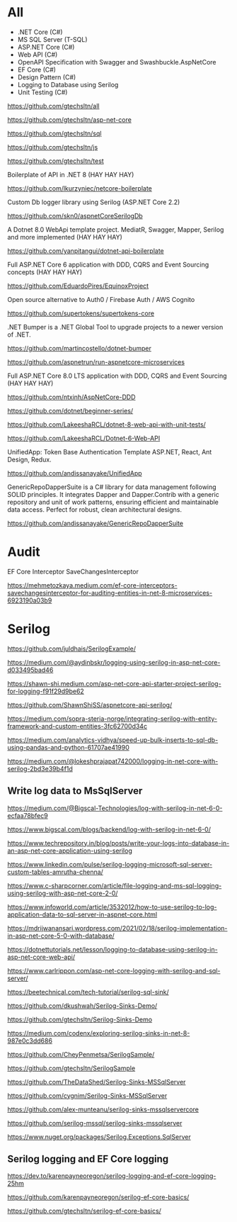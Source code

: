 # All
+ .NET Core (C#)
+ MS SQL Server (T-SQL)
+ ASP.NET Core (C#)
+ Web API (C#)
+ OpenAPI Specification with Swagger and Swashbuckle.AspNetCore
+ EF Core (C#)
+ Design Pattern (C#)
+ Logging to Database using Serilog
+ Unit Testing (C#)

https://github.com/gtechsltn/all

https://github.com/gtechsltn/asp-net-core

https://github.com/gtechsltn/sql

https://github.com/gtechsltn/js

https://github.com/gtechsltn/test

Boilerplate of API in .NET 8 (HAY HAY HAY)

https://github.com/lkurzyniec/netcore-boilerplate

Custom Db logger library using Serilog (ASP.NET Core 2.2)

https://github.com/skn0/aspnetCoreSerilogDb

A Dotnet 8.0 WebApi template project. MediatR, Swagger, Mapper, Serilog and more implemented (HAY HAY HAY)

https://github.com/yanpitangui/dotnet-api-boilerplate

Full ASP.NET Core 6 application with DDD, CQRS and Event Sourcing concepts (HAY HAY HAY)

https://github.com/EduardoPires/EquinoxProject

Open source alternative to Auth0 / Firebase Auth / AWS Cognito

https://github.com/supertokens/supertokens-core

.NET Bumper is a .NET Global Tool to upgrade projects to a newer version of .NET.

https://github.com/martincostello/dotnet-bumper

https://github.com/aspnetrun/run-aspnetcore-microservices

Full ASP.NET Core 8.0 LTS application with DDD, CQRS and Event Sourcing (HAY HAY HAY)

https://github.com/ntxinh/AspNetCore-DDD

https://github.com/dotnet/beginner-series/

https://github.com/LakeeshaRCL/dotnet-8-web-api-with-unit-tests/

https://github.com/LakeeshaRCL/Dotnet-6-Web-API

UnifiedApp: Token Base Authentication Template ASP.NET, React, Ant Design, Redux.

https://github.com/andissanayake/UnifiedApp

GenericRepoDapperSuite is a C# library for data management following SOLID principles. It integrates Dapper and Dapper.Contrib with a generic repository and unit of work patterns, ensuring efficient and maintainable data access. Perfect for robust, clean architectural designs.

https://github.com/andissanayake/GenericRepoDapperSuite

# Audit

EF Core Interceptor SaveChangesInterceptor

https://mehmetozkaya.medium.com/ef-core-interceptors-savechangesinterceptor-for-auditing-entities-in-net-8-microservices-6923190a03b9

# Serilog

https://github.com/juldhais/SerilogExample/

https://medium.com/@aydinbskr/logging-using-serilog-in-asp-net-core-d033495bad46

https://shawn-shi.medium.com/asp-net-core-api-starter-project-serilog-for-logging-f91f29d9be62

https://github.com/ShawnShiSS/aspnetcore-api-serilog/

https://medium.com/sopra-steria-norge/integrating-serilog-with-entity-framework-and-custom-entities-3fc62700d34c

https://medium.com/analytics-vidhya/speed-up-bulk-inserts-to-sql-db-using-pandas-and-python-61707ae41990

https://medium.com/@lokeshprajapat742000/logging-in-net-core-with-serilog-2bd3e39b4f1d

## Write log data to MsSqlServer

https://medium.com/@Bigscal-Technologies/log-with-serilog-in-net-6-0-ecfaa78bfec9

https://www.bigscal.com/blogs/backend/log-with-serilog-in-net-6-0/

https://www.techrepository.in/blog/posts/write-your-logs-into-database-in-an-asp-net-core-application-using-serilog

https://www.linkedin.com/pulse/serilog-logging-microsoft-sql-server-custom-tables-amrutha-chenna/

https://www.c-sharpcorner.com/article/file-logging-and-ms-sql-logging-using-serilog-with-asp-net-core-2-0/

https://www.infoworld.com/article/3532012/how-to-use-serilog-to-log-application-data-to-sql-server-in-aspnet-core.html

https://mdrijwanansari.wordpress.com/2021/02/18/serilog-implementation-in-asp-net-core-5-0-with-database/

https://dotnettutorials.net/lesson/logging-to-database-using-serilog-in-asp-net-core-web-api/

https://www.carlrippon.com/asp-net-core-logging-with-serilog-and-sql-server/

https://beetechnical.com/tech-tutorial/serilog-sql-sink/

https://github.com/dkushwah/Serilog-Sinks-Demo/

https://github.com/gtechsltn/Serilog-Sinks-Demo

https://medium.com/codenx/exploring-serilog-sinks-in-net-8-987e0c3dd686

https://github.com/CheyPenmetsa/SerilogSample/

https://github.com/gtechsltn/SerilogSample

https://github.com/TheDataShed/Serilog-Sinks-MSSqlServer

https://github.com/cygnim/Serilog-Sinks-MSSqlServer

https://github.com/alex-munteanu/serilog-sinks-mssqlservercore

https://github.com/serilog-mssql/serilog-sinks-mssqlserver

https://www.nuget.org/packages/Serilog.Exceptions.SqlServer

## Serilog logging and EF Core logging

https://dev.to/karenpayneoregon/serilog-logging-and-ef-core-logging-25hm

https://github.com/karenpayneoregon/serilog-ef-core-basics/

https://github.com/gtechsltn/serilog-ef-core-basics/

